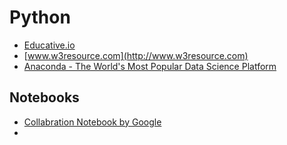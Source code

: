
# Python
* [Educative.io](https://www.educative.io/courses/learn-python-3-from-scratch)
* [www.w3resource.com](http://www.w3resource.com)
* [Anaconda - The World&#039;s Most Popular Data Science Platform](https://www.anaconda.com/)

## Notebooks
* [Collabration Notebook by Google](https://colab.research.google.com/)
* 

